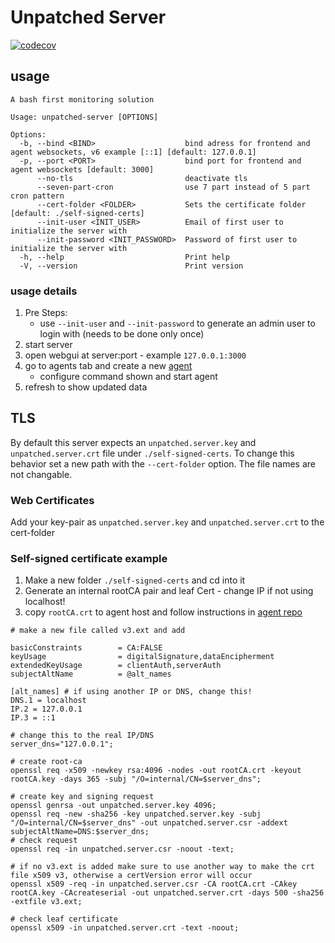 # Unpatched Server

[![codecov](https://codecov.io/gh/apimeister/unpatched-server/branch/main/graph/badge.svg?token=WEVL9G0F3F)](https://codecov.io/gh/apimeister/unpatched-server)

## usage

```shell
A bash first monitoring solution

Usage: unpatched-server [OPTIONS]

Options:
  -b, --bind <BIND>                    bind adress for frontend and agent websockets, v6 example [::1] [default: 127.0.0.1]
  -p, --port <PORT>                    bind port for frontend and agent websockets [default: 3000]
      --no-tls                         deactivate tls
      --seven-part-cron                use 7 part instead of 5 part cron pattern
      --cert-folder <FOLDER>           Sets the certificate folder [default: ./self-signed-certs]
      --init-user <INIT_USER>          Email of first user to initialize the server with
      --init-password <INIT_PASSWORD>  Password of first user to initialize the server with
  -h, --help                           Print help
  -V, --version                        Print version
```

### usage details

1. Pre Steps:
    - use `--init-user` and `--init-password` to generate an admin user to login with (needs to be done only once)
2. start server
3. open webgui at server:port - example `127.0.0.1:3000`
4. go to agents tab and create a new [agent](https://github.com/apimeister/monitor-agent)
   - configure command shown and start agent
5. refresh to show updated data

## TLS

By default this server expects an `unpatched.server.key` and `unpatched.server.crt` file under `./self-signed-certs`. To change this behavior set a new path with the `--cert-folder` option. The file names are not changable.

### Web Certificates

Add your key-pair as `unpatched.server.key` and `unpatched.server.crt` to the cert-folder

### Self-signed certificate example

1. Make a new folder `./self-signed-certs` and cd into it
2. Generate an internal rootCA pair and leaf Cert - change IP if not using localhost!
3. copy `rootCA.crt` to agent host and follow instructions in [agent repo](https://github.com/apimeister/monitor-agent)

```shell
# make a new file called v3.ext and add 

basicConstraints        = CA:FALSE
keyUsage                = digitalSignature,dataEncipherment
extendedKeyUsage        = clientAuth,serverAuth
subjectAltName          = @alt_names

[alt_names] # if using another IP or DNS, change this!
DNS.1 = localhost
IP.2 = 127.0.0.1
IP.3 = ::1
```

```shell
# change this to the real IP/DNS
server_dns="127.0.0.1";

# create root-ca
openssl req -x509 -newkey rsa:4096 -nodes -out rootCA.crt -keyout rootCA.key -days 365 -subj "/O=internal/CN=$server_dns";

# create key and signing request
openssl genrsa -out unpatched.server.key 4096;
openssl req -new -sha256 -key unpatched.server.key -subj "/O=internal/CN=$server_dns" -out unpatched.server.csr -addext subjectAltName=DNS:$server_dns;
# check request
openssl req -in unpatched.server.csr -noout -text;

# if no v3.ext is added make sure to use another way to make the crt file x509 v3, otherwise a certVersion error will occur
openssl x509 -req -in unpatched.server.csr -CA rootCA.crt -CAkey rootCA.key -CAcreateserial -out unpatched.server.crt -days 500 -sha256 -extfile v3.ext;

# check leaf certificate
openssl x509 -in unpatched.server.crt -text -noout;
```
